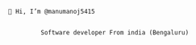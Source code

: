 
              
              👋 Hi, I’m @manumanoj5415

               
                       Software developer From india (Bengaluru)


    
                  
